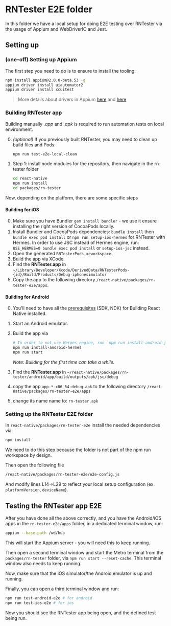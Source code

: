 # RNTester E2E folder

In this folder we have a local setup for doing E2E testing over RNTester via the usage of Appium and WebDriverIO and Jest.

## Setting up

### (one-off) Setting up Appium

The first step you need to do is to ensure to install the tooling:

```bash
npm install appium@2.0.0-beta.53 -g
appium driver install uiautomator2
appium driver install xcuitest
```

> More details about drivers in Appium [here](https://appium.github.io/appium/docs/en/2.0/guides/managing-exts/) and [here](https://appium.github.io/appium/docs/en/2.0/quickstart/uiauto2-driver/)

### Building RNTester app

Building manually *.app* and *.apk* is required to run automation tests on local environment.

0. *(optional)* If you previously built RNTester, you may need to clean up build files and Pods:

    ```bash
    npm run test-e2e-local-clean
    ```

1. Step 1: install node modules for the repository, then navigate in the rn-tester folder

    ```bash
    cd react-native
    npm run install
    cd packages/rn-tester
    ```

Now, depending on the platform, there are some specific steps

#### Building for iOS

0. Make sure you have Bundler `gem install bundler` - we use it ensure installing the right version of CocoaPods locally.
1. Install Bundler and CocoaPods dependencies: `bundle install` then `bundle exec pod install` or `npm run setup-ios-hermes` for RNTester with Hermes. In order to use JSC instead of Hermes engine, run: `USE_HERMES=0 bundle exec pod install` or `setup-ios-jsc` instead.
2. Open the generated `RNTesterPods.xcworkspace`.
3. Build the app via XCode.
4. Find the **RNTester.app** in `~/Library/Developer/Xcode/DerivedData/RNTesterPods-{id}/Build/Products/Debug-iphonesimulator`
5. Copy the app to the following directory `/react-native/packages/rn-tester-e2e/apps`.


#### Building for Android

0. You'll need to have all the [prerequisites](https://reactnative.dev/contributing/how-to-build-from-source#prerequisites) (SDK, NDK) for Building React Native installed.
1. Start an Android emulator.
2. Build the app via

    ```bash
    # In order to not use Hermes engine, run `npm run install-android-jsc` instead.
    npm run install-android-hermes
    npm run start
    ```

    *Note: Building for the first time can take a while.*

3. Find the **RNTester.app** in `~/react-native/packages/rn-tester/android/app/build/outputs/apk/jsc/debug`
4. copy the app `app-*-x86_64-debug.apk` to the following directory `/react-native/packages/rn-tester-e2e/apps`
5. change its name name to: `rn-tester.apk`

### Setting up the RNTester E2E folder

In `react-native/packages/rn-tester-e2e` install the needed dependencies via:

```bash
npm install
```

We need to do this step because the folder is not part of the npm run workspace by design.

Then open the following file

```bash
/react-native/packages/rn-tester-e2e/e2e-config.js
```

And modify lines L14->L29 to reflect your local setup configuration (ex. `platformVersion`, `deviceName`).

## Testing the RNTester app E2E

After you have done all the above correctly, and you have the Android/iOS apps in the `rn-tester-e2e/apps` folder, in a dedicated terminal window, run:

```bash
appium --base-path /wd/hub
```

This will start the Appium server - you will need this to keep running.

Then open a second terminal window and start the Metro terminal from the `packages/rn-tester` folder, via `npm run start --reset-cache`. This terminal window also needs to keep running.

Now, make sure that the iOS simulator/the Android emulator is up and running.

Finally, you can open a third terminal window and run:

```bash
npm run test-android-e2e # for android
npm run test-ios-e2e # for ios
```

Now you should see the RNTester app being open, and the defined test being run.

